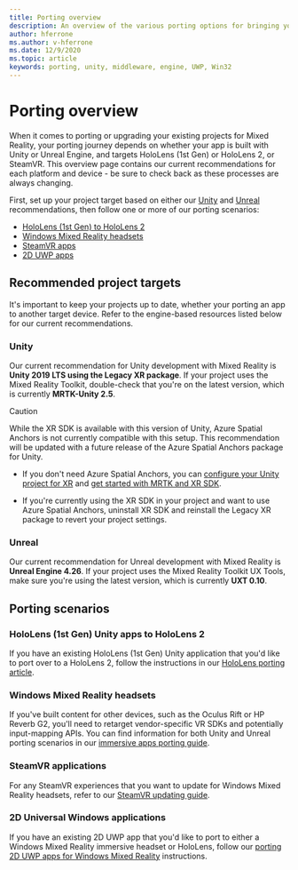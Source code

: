 ```yaml
---
title: Porting overview
description: An overview of the various porting options for bringing your existing applications to Mixed Reality for HoloLens and VR.
author: hferrone
ms.author: v-hferrone
ms.date: 12/9/2020
ms.topic: article
keywords: porting, unity, middleware, engine, UWP, Win32
---
```


# Porting overview

When it comes to porting or upgrading your existing projects for Mixed Reality, your porting journey depends on whether your app is built with Unity or Unreal Engine, and targets HoloLens (1st Gen) or HoloLens 2, or SteamVR. This overview page contains our current recommendations for each platform and device - be sure to check back as these processes are always changing.

First, set up your project target based on either our [Unity](#unity) and [Unreal](#unreal) recommendations, then follow one or more of our porting scenarios:

- [HoloLens (1st Gen) to HoloLens 2](#hololens-1st-gen-unity-apps-to-hololens-2)
- [Windows Mixed Reality headsets](#windows-mixed-reality-headsets)
- [SteamVR apps](#steamvr-applications)
- [2D UWP apps](#2d-universal-windows-applications)

## Recommended project targets

It's important to keep your projects up to date, whether your porting an app to another target device. Refer to the engine-based resources listed below for our current recommendations.

### Unity

Our current recommendation for Unity development with Mixed Reality is **Unity 2019 LTS using the Legacy XR package**. If your project uses the Mixed Reality Toolkit, double-check that you're on the latest version, which is currently **MRTK-Unity 2.5**.

> [!CAUTION]
> While the XR SDK is available with this version of Unity, Azure Spatial Anchors is not currently compatible with this setup. This recommendation will be updated with a future release of the Azure Spatial Anchors package for Unity.
> 
> * If you don't need Azure Spatial Anchors, you can [configure your Unity project for XR](https://docs.unity3d.com/Manual/configuring-project-for-xr.html) and [get started with MRTK and XR SDK](/windows/mixed-reality/mrtk-unity/configuration/getting-started-with-mrtk-and-xrsdk).
> 
> * If you're currently using the XR SDK in your project and want to use Azure Spatial Anchors, uninstall XR SDK and reinstall the Legacy XR package to revert your project settings.

### Unreal

Our current recommendation for Unreal development with Mixed Reality is **Unreal Engine 4.26**. If your project uses the Mixed Reality Toolkit UX Tools, make sure you're using the latest version, which is currently **UXT 0.10**.

## Porting scenarios

### HoloLens (1st Gen) Unity apps to HoloLens 2

If you have an existing HoloLens (1st Gen) Unity application that you'd like to port over to a HoloLens 2, follow the instructions in our [HoloLens porting article](./porting-hl1-hl2.md).

### Windows Mixed Reality headsets

If you've built content for other devices, such as the Oculus Rift or HP Reverb G2, you'll need to retarget vendor-specific VR SDKs and potentially input-mapping APIs. You can find information for both Unity and Unreal porting scenarios in our [immersive apps porting guide](porting-guides.md).

### SteamVR applications

For any SteamVR experiences that you want to update for Windows Mixed Reality headsets, refer to our [SteamVR updating guide](updating-your-steamvr-application-for-windows-mixed-reality.md).

### 2D Universal Windows applications

If you have an existing 2D UWP app that you'd like to port to either a Windows Mixed Reality immersive headset or HoloLens, follow our [porting 2D UWP apps for Windows Mixed Reality](building-2d-apps.md) instructions.